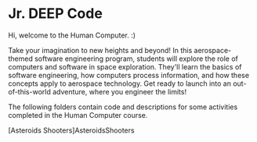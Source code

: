 # Jr. DEEP Code
Hi, welcome to the Human Computer. :)

Take your imagination to new heights and beyond! In this aerospace-themed software engineering program, students will explore the role of computers and software in space exploration. They'll learn the basics of software engineering, how computers process information, and how these concepts apply to aerospace technology. Get ready to launch into an out-of-this-world adventure, where you engineer the limits!

The following folders contain code and descriptions for some activities completed in the Human Computer course.

[Asteroids Shooters]AsteroidsShooters
